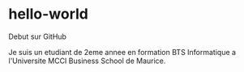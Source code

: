 # hello-world
Debut sur GitHub

Je suis un etudiant de 2eme annee en formation BTS Informatique a l'Universite MCCI Business School de Maurice.
